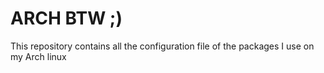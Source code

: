 # ARCH BTW ;)
This repository contains all the configuration file of the packages I use on my Arch linux
